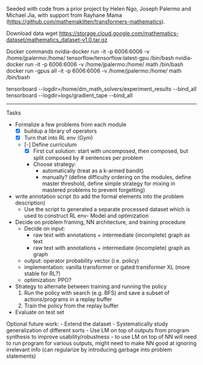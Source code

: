 Seeded with code from a prior project by Helen Ngo, Joseph Palermo and Michael Jia, with support from Rayhane Mama (https://github.com/mathemakitten/transformers-mathematics).

Download data
wget https://storage.cloud.google.com/mathematics-dataset/mathematics_dataset-v1.0.tar.gz

Docker commands
nvidia-docker run -it -p 6006:6006 -v /home/jpalermo:/home/ tensorflow/tensorflow:latest-gpu /bin/bash
nvidia-docker run -it -p 6006:6006 -v /home/jpalermo:/home/ math /bin/bash
docker run -gpus all -it -p 6006:6006 -v /home/jpalermo:/home/ math /bin/bash

tensorboard --logdir=/home/dm_math_solvers/experiment_results --bind_all
tensorboard --logdir=logs/gradient_tape --bind_all

____


Tasks

- Formalize a few problems from each module
    - [x] buildup a library of operators
    - [x] Turn that into RL env (Gym)
    - [-] Define curriculum
        - [x] First cut solution: start with uncomposed, then composed, but split composed by # sentences per problem
        - Choose strategy:
            - automatically (treat as a k-armed bandit)
            - manually? (define difficulty ordering on the modules, define master threshold, define simple strategy for mixing in mastered problems to prevent forgetting)
- write annotation script (to add the formal elements into the problem description)
    - Use the script to generated a separate processed dataset which is used to construct RL env- Model and optimization
- Decide on problem framing, NN architecture, and training procedure
    - Decide on input:
        - raw text with annotations + intermediate (incomplete) graph as text
        - raw text with annotations + intermediate (incomplete) graph as graph
    - output: operator probability vector (i.e. policy)
    - implementation: vanilla transformer or gated transformer XL (more stable for RL?)
    - optimization: PPO?
- Strategy to alternate between training and running the policy
    1. Run the policy with search (e.g. BFS) and save a subset of actions/programs in a replay buffer
    2. Train the policy from the replay buffer
- Evaluate on test set

Optional future work:
    - Extend the dataset
    - Systematically study generalization of different sorts
    - Use LM on top of outputs from program synthesis to improve usability/robustness
        - to use LM on top of NN will need to run program for various outputs, might need to make NN good at ignoring irrelevant info (can regularize by introducing garbage into problem statements)
    
